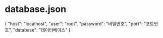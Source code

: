 # database.json

{
"host": "localhost",
"user": "root",
"password": "비밀번호",
"port": "포트번호",
"database": "데이터베이스"
}
